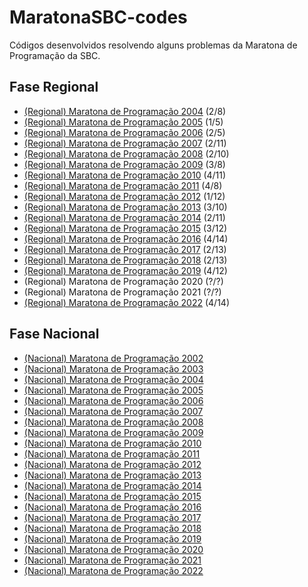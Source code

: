 # MaratonaSBC-codes
Códigos desenvolvidos resolvendo alguns problemas da Maratona de Programação da SBC.

## Fase Regional

- [(Regional) Maratona de Programação 2004](https://github.com/Kenzo-Sugai/MaratonaSBC-codes/tree/main/Maratona%20de%20Programação%202004) (2/8)
- [(Regional) Maratona de Programação 2005](https://github.com/Kenzo-Sugai/MaratonaSBC-codes/tree/main/Maratona%20de%20Programação%202005) (1/5)
- [(Regional) Maratona de Programação 2006](https://github.com/Kenzo-Sugai/MaratonaSBC-codes/tree/main/Maratona%20de%20Programação%202006) (2/5)
- [(Regional) Maratona de Programação 2007](https://github.com/Kenzo-Sugai/MaratonaSBC-codes/tree/main/Maratona%20de%20Programação%202007) (2/11)
- [(Regional) Maratona de Programação 2008](https://github.com/Kenzo-Sugai/MaratonaSBC-codes/tree/main/Maratona%20de%20Programação%202008) (2/10)
- [(Regional) Maratona de Programação 2009](https://github.com/Kenzo-Sugai/MaratonaSBC-codes/tree/main/Maratona%20de%20Programação%202009) (3/8)
- [(Regional) Maratona de Programação 2010](https://github.com/Kenzo-Sugai/MaratonaSBC-codes/tree/main/Maratona%20de%20Programação%202010) (4/11)
- [(Regional) Maratona de Programação 2011](https://github.com/Kenzo-Sugai/MaratonaSBC-codes/tree/main/Maratona%20de%20Programação%202011) (4/8)
- [(Regional) Maratona de Programação 2012](https://github.com/Kenzo-Sugai/MaratonaSBC-codes/tree/main/Maratona%20de%20Programação%202012) (1/12)
- [(Regional) Maratona de Programação 2013](https://github.com/Kenzo-Sugai/MaratonaSBC-codes/tree/main/Maratona%20de%20Programação%202013) (3/10)
- [(Regional) Maratona de Programação 2014](https://github.com/Kenzo-Sugai/MaratonaSBC-codes/tree/main/Maratona%20de%20Programação%202014) (2/11)
- [(Regional) Maratona de Programação 2015](https://github.com/Kenzo-Sugai/MaratonaSBC-codes/tree/main/Maratona%20de%20Programação%202015) (3/12)
- [(Regional) Maratona de Programação 2016](https://github.com/Kenzo-Sugai/MaratonaSBC-codes/tree/main/Maratona%20de%20Programação%202016) (4/14)
- [(Regional) Maratona de Programação 2017](https://github.com/Kenzo-Sugai/MaratonaSBC-codes/tree/main/Maratona%20de%20Programação%202017) (2/13)
- [(Regional) Maratona de Programação 2018](https://github.com/Kenzo-Sugai/MaratonaSBC-codes/tree/main/Maratona%20de%20Programação%202018) (2/13)
- [(Regional) Maratona de Programação 2019](https://github.com/Kenzo-Sugai/MaratonaSBC-codes/tree/main/Maratona%20de%20Programação%202019) (4/12)
- (Regional) Maratona de Programação 2020 (?/?)
- (Regional) Maratona de Programação 2021 (?/?)
- [(Regional) Maratona de Programação 2022](https://github.com/Kenzo-Sugai/MaratonaSBC-codes/tree/main/Maratona%20de%20Programação%202022) (4/14)

## Fase Nacional

- [(Nacional) Maratona de Programação 2002]()
- [(Nacional) Maratona de Programação 2003]()
- [(Nacional) Maratona de Programação 2004]()
- [(Nacional) Maratona de Programação 2005]()
- [(Nacional) Maratona de Programação 2006]()
- [(Nacional) Maratona de Programação 2007]()
- [(Nacional) Maratona de Programação 2008]()
- [(Nacional) Maratona de Programação 2009]()
- [(Nacional) Maratona de Programação 2010]()
- [(Nacional) Maratona de Programação 2011]()
- [(Nacional) Maratona de Programação 2012]()
- [(Nacional) Maratona de Programação 2013]()
- [(Nacional) Maratona de Programação 2014]()
- [(Nacional) Maratona de Programação 2015]()
- [(Nacional) Maratona de Programação 2016]()
- [(Nacional) Maratona de Programação 2017]()
- [(Nacional) Maratona de Programação 2018]()
- [(Nacional) Maratona de Programação 2019]()
- [(Nacional) Maratona de Programação 2020]()
- [(Nacional) Maratona de Programação 2021]()
- [(Nacional) Maratona de Programação 2022]()
